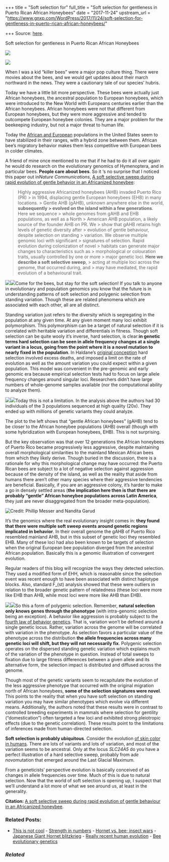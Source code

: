 +++
title = "Soft selection for"
full_title = "Soft selection for gentleness in Puerto Rican African Honeybees"
date = "2017-11-24"
upstream_url = "https://www.gnxp.com/WordPress/2017/11/24/soft-selection-for-gentleness-in-puerto-rican-african-honeybees/"

+++
Source: [here](https://www.gnxp.com/WordPress/2017/11/24/soft-selection-for-gentleness-in-puerto-rican-african-honeybees/).

Soft selection for gentleness in Puerto Rican African Honeybees



![](https://i0.wp.com/www.gnxp.com/WordPress/wp-content/uploads/2017/11/15513005465_152975752a_b.jpg?resize=175%2C229)

![](https://i0.wp.com/www.gnxp.com/WordPress/wp-content/uploads/2017/11/15513005465_152975752a_b.jpg?resize=175%2C229)

  
When I was a kid “killer bees” were a major pop culture thing. There were movies about the bees, and we would get updates about their march northward in the news. They were a cautionary tale of our species’ hubris.

Today we have a little bit more perspective. These bees were actually just African honeybees, the ancestral population to European honeybees, which were introduced to the New World with Europeans centuries earlier than the African honeybees. African honeybees were not that different from European honeybees, but they were more aggressive and tended to outcompete European honeybee colonies. They are a major problem for the beekeeping industry, but not a major threat to human life.

Today the [African and European](https://en.wikipedia.org/wiki/Africanized_bee#Geographic_spread_throughout_North_America) populations in the United States seem to have stabilized in their ranges, with a hybrid zone between them. African bee’s migratory behavior makes them less competitive with European bees in colder climates.

A friend of mine once mentioned to me that if he had to do it all over again he would do research on the evolutionary genomics of Hymenoptera, and in particular bees. **People care about bees**. So it ‘s no surprise that I noticed this paper out in*Nature Communications*, [A soft selective sweep during rapid evolution of gentle behavior in an Africanized honeybee](https://www.nature.com/articles/s41467-017-01800-0):

> Highly aggressive Africanized honeybees (AHB) invaded Puerto Rico (PR) > in 1994, displacing gentle European honeybees (EHB) in many locations. > Gentle AHB (gAHB), unknown anywhere else in the world, **subsequently > evolved on the island within a few generations**. Here we sequence > whole genomes from gAHB and EHB populations, as well as a North > American AHB population, a likely source of the founder AHB on PR. We > show that gAHB retains high levels of genetic diversity after > evolution of gentle behaviour, despite selection on standing > variation. We observe multiple genomic loci with significant > signatures of selection. Rapid evolution during colonization of novel > habitats can generate major changes to characteristics such as > morphological or colouration traits, usually controlled by one or more > major genetic loci. **Here we describe a soft selective sweep**, > acting at multiple loci across the genome, that occurred during, and > may have mediated, the rapid evolution of a behavioural trait.

[![](https://i0.wp.com/www.gnxp.com/WordPress/wp-content/uploads/2017/11/principlesofpopgen.jpeg?resize=198%2C255)![](https://i0.wp.com/www.gnxp.com/WordPress/wp-content/uploads/2017/11/principlesofpopgen.jpeg?resize=198%2C255)](https://www.amazon.com/exec/obidos/ASIN/0878933085/geneexpressio-20)Come for the bees, but stay for the soft selection! If you talk to anyone in evolutionary and population genomics you know that the future is in understanding patterns of soft selection and polygenic selection from standing variation. Though these are related phenomena which are associated with each other, all are all distinct.

Standing variation just refers to the diversity which is segregating in the population at any given time. At any given moment many loci exhibit polymorphism. This polymorphism can be a target of natural selection if it is correlated with heritable variation and differentials in fitness. Though soft selection can be quite wooly it’s inverse, hard selection, is clear:**in genetic terms hard selection can be seen in allele frequency changes at a single variant in a locus, going from the point where it is a novel mutation to nearly fixed in the population**. In Haldane’s [original conception](https://academic.oup.com/jhered/article/107/1/3/2622832) hard selection involved excess deaths, and imposed a limit on the rate of evolution as well as the amount variation you could expect within a given population. This model was convenient in the pre-genomic and early genomic era because empirical selection tests had to focus on large allele frequency changes around singular loci. Researchers didn’t have large numbers of whole-genome samples available (nor the computational ability to analyze them).

[![](https://i0.wp.com/www.gnxp.com/WordPress/wp-content/uploads/2017/11/41467_2017_1800_Fig3_HTML.jpg?resize=311%2C295)![](https://i0.wp.com/www.gnxp.com/WordPress/wp-content/uploads/2017/11/41467_2017_1800_Fig3_HTML.jpg?resize=311%2C295)](https://www.nature.com/articles/s41467-017-01800-0)Today this is not a limitation. In the analysis above the authors had 30 individuals of the 3 populations sequenced at high quality (20x). They ended up with millions of genetic variants they could analyze.

The plot to the left shows that “gentle African honeybees” (gAHB) tend to be closer to the African honeybee populations (AHB) overall (though with some hybridization with European honeybees, EHB). This is not surprising.

But the key observation was that over 12 generations the African honeybees of Puerto Rico became progressively less aggressive, despite maintaining overall morphological similarities to the mainland Mexican African bees from which they likely derive. Though buried in the discussion, there is a rationale for why this morphological change may have occurred: the Puerto Rican bees are subject to a lot of negative selection against aggression because of the density of the island, as well as the reality that aside from humans there aren’t other many species where their aggressive tendencies are beneficial. Basically, if you are an aggressive colony, it’s harder to make a go in densely settled areas (**the implication here then is that there are probably “gentle” African honeybee populations across Latin America**, they just are never disaggregated from the broader meta-population).

![**Credit:** Phillip Messer and Nandita Garud](https://i0.wp.com/www.gnxp.com/WordPress/wp-content/uploads/2017/11/figure1_resized.png?resize=350%2C223)

It’s the genomics where the real evolutionary insight comes in: **they found that there were multiple soft sweep events around genetic regions implicated in behavior**. In their overall genome the gAHB of Puerto Rico resembled mainland AHB, but in this subset of genetic loci they resembled EHB. Many of these loci had also been known to be targets of selection when the original European bee population diverged from the ancestral African population. Basically this is a genomic illustration of convergent evolution.

Regular readers of this blog will recognize the ways they detected selection. They used a modified form of EHH, which is reasonable since the selection event was recent enough to have been associated with distinct haplotype blocks. Also, standard F_(st) analysis showed that these were outliers in relation to the broader genetic pattern of relatedness (these loci were more like EHB than AHB, while most loci were more like AHB than EHB).

[![](https://i0.wp.com/www.gnxp.com/WordPress/wp-content/uploads/2017/11/lynch.jpeg?resize=195%2C258)![](https://i0.wp.com/www.gnxp.com/WordPress/wp-content/uploads/2017/11/lynch.jpeg?resize=195%2C258)](https://www.amazon.com/exec/obidos/ASIN/0878934812/geneexpressio-20)So this a form of polygenic selection. Remember, **natural selection only knows genes through the phenotype** (with intra-genomic selection being an exception). A behavior like aggression is probably subject to the [fourth law of behavior genetics](http://journals.sagepub.com/doi/full/10.1177/0963721415580430). That is, variation won’t be defined around a single genetic locus. Rather, variation across the genome will be correlated with variation in the phenotype. As selection favors a particular value of the phenotype across the distribution **the allele frequencies across many genetic loci will shift, but they will not necessarily fix**. Polygenic selection operates on the dispersed standing genetic variation which explains much of the variation of the phenotype in question. Instead of total sweeps to fixation due to large fitness differences between a given allele and its alternative form, the selection impact is distributed and diffused across the genome.

Though most of the genetic variants seem to recapitulate the evolution of the less aggressive phenotype that occurred with the original migration north of African honeybees, **some of the selection signatures were novel**. This points to the reality that when you have soft selection on standing variation you may have similar phenotypes which evolve via different means. Additionally, the authors noted that these results were in contrast to controlled breeding experiments in mammals where selection for gentility (“domestication”) often targeted a few loci and exhibited strong pleiotropic effects (due to the genetic correlation). These results point to the limitations of inferences made from human-directed selection.

**Soft selection is probably ubiquitous**. Consider the evolution [of skin color in humans](http://science.sciencemag.org/content/358/6365/867). There are lots of variants and lots of variation, and most of the variation seems to be ancestral. Only at the locus *SLC24A5* do you have a perfect illustration of a hard selective sweep, probably from a*de novo*mutation that emerged around the Last Glacial Maximum.

From a geneticists’ perspective evolution is basically conceived of as changes in allele frequencies over time. Much of this is due to natural selection. Now that the world of soft selection is opening up, I suspect that we’ll understand a lot more of what we see around us, at least in the generality.

**Citation:** [A soft selective sweep during rapid evolution of gentle behaviour in an Africanized honeybee](https://www.nature.com/articles/s41467-017-01800-0).

### Related Posts:

- [This is not
  cool](https://www.gnxp.com/WordPress/2005/09/28/this-is-not-cool/) - [Strength in
  numbers](https://www.gnxp.com/WordPress/2007/05/16/strength-in-numbers/) - [Hornet vs. bee; insect
  wars](https://www.gnxp.com/WordPress/2009/07/05/hornet-vs-bee-insect-wars/) - [Japanese Giant Hornet
  blitzkrieg](https://www.gnxp.com/WordPress/2008/02/09/japanese-giant-hornet-blitzkrieg/) - [Really recent human
  evolution](https://www.gnxp.com/WordPress/2007/08/01/really-recent-human-evolution/) - [Bee evolutionary
  genetics](https://www.gnxp.com/WordPress/2008/02/26/bee-evolutionary-genetics/)

### *Related*

[](https://www.addtoany.com/add_to/facebook?linkurl=https%3A%2F%2Fwww.gnxp.com%2FWordPress%2F2017%2F11%2F24%2Fsoft-selection-for-gentleness-in-puerto-rican-african-honeybees%2F&linkname=Soft%20selection%20for%20gentleness%20in%20Puerto%20Rican%20African%20Honeybees "Facebook")[](https://www.addtoany.com/add_to/twitter?linkurl=https%3A%2F%2Fwww.gnxp.com%2FWordPress%2F2017%2F11%2F24%2Fsoft-selection-for-gentleness-in-puerto-rican-african-honeybees%2F&linkname=Soft%20selection%20for%20gentleness%20in%20Puerto%20Rican%20African%20Honeybees "Twitter")[](https://www.addtoany.com/add_to/email?linkurl=https%3A%2F%2Fwww.gnxp.com%2FWordPress%2F2017%2F11%2F24%2Fsoft-selection-for-gentleness-in-puerto-rican-african-honeybees%2F&linkname=Soft%20selection%20for%20gentleness%20in%20Puerto%20Rican%20African%20Honeybees "Email")[](https://www.addtoany.com/share)

